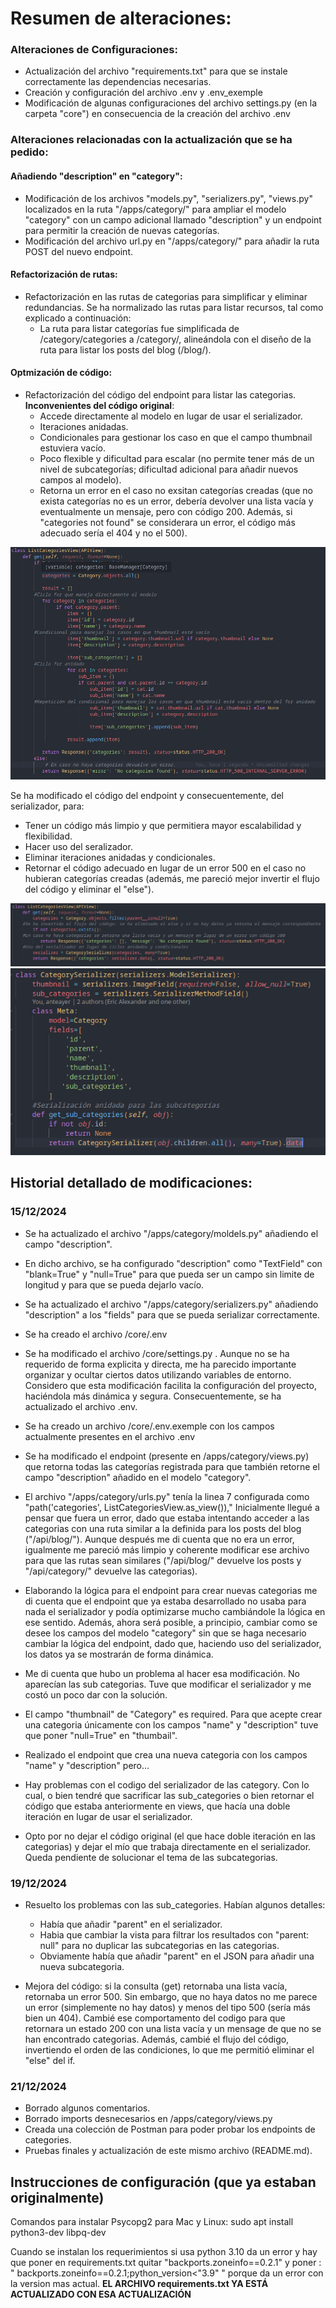 # Resumen de alteraciones:

### Alteraciones de Configuraciones:

- Actualización del archivo "requirements.txt" para que se instale correctamente las dependencias necesarias.
- Creación y configuración del archivo .env y .env_exemple
- Modificación de algunas configuraciones del archivo settings.py (en la carpeta "core") en consecuencia de la creación del archivo .env

### Alteraciones relacionadas con la actualización que se ha pedido:

#### Añadiendo "description" en "category":

- Modificación de los archivos "models.py", "serializers.py", "views.py" localizados en la ruta "/apps/category/" para ampliar el modelo "category" con un campo adicional llamado "description" y un endpoint para permitir la creación de nuevas categorías.
- Modificación del archivo url.py en "/apps/category/" para añadir la ruta POST del nuevo endpoint.

#### Refactorización de rutas:

- Refactorización en las rutas de categorias para simplificar y eliminar redundancias. Se ha normalizado las rutas para listar recursos, tal como explicado a continuación:
  - La ruta para listar categorías fue simplificada de /category/categories a /category/, alineándola con el diseño de la ruta para listar los posts del blog (/blog/).

#### Optmización de código:

- Refactorización del código del endpoint para listar las categorias.
**Inconvenientes del código original**:
  - Accede directamente al modelo en lugar de usar el serializador.
  - Iteraciones anidadas.
  - Condicionales para gestionar los caso en que el campo thumbnail estuviera vacío.
  - Poco flexible y dificultad para escalar (no permite tener más de un nivel de subcategorías; dificultad adicional para añadir nuevos campos al modelo).
  - Retorna un error en el caso no exsitan categorías creadas (que no exista categorías no es un error, debería devolver una lista vacía y eventualmente un mensaje, pero con código 200. Además, si "categories not found" se considerara un error, el código más adecuado sería el 404 y no el 500).

![Print: Código sin optimizar](doc-imgs/endpoint-list-categories-old.png "Print: Código sin optmizar")

Se ha modificado el código del endpoint y consecuentemente, del serializador, para:

- Tener un código más limpio y que permitiera mayor escalabilidad y flexibilidad.
- Hacer uso del seralizador.
- Eliminar iteraciones anidadas y condicionales.
- Retornar el código adecuado en lugar de un error 500 en el caso no hubieran categorías creadas (además, me pareció mejor invertir el flujo del código y eliminar el "else").

![Print: Endpoint optimizado](doc-imgs/optimized-endpoint-list-categories.png "Print: Endpoint optimizado")
![Print: Cambios en el Serializador](doc-imgs/serializer-changed.png "Print: Cambios en el Serializador")

## Historial detallado de modificaciones:

### 15/12/2024

- Se ha actualizado el archivo "/apps/category/moldels.py" añadiendo el campo "description".
- En dicho archivo, se ha configurado "description" como "TextField" con "blank=True" y "null=True" para que pueda ser un campo sin limite de longitud y para que se pueda dejarlo vacío.

- Se ha actualizado el archivo "/apps/category/serializers.py" añadiendo "description" a los "fields" para que se pueda serializar correctamente.

- Se ha creado el archivo /core/.env
- Se ha modificado el archivo /core/settings.py . Aunque no se ha requerido de forma explicita y directa, me ha parecido importante organizar y ocultar ciertos datos utilizando variables de entorno. Considero que esta modificación facilita la configuración del proyecto, haciéndola más dinámica y segura. Consecuentemente, se ha actualizado el archivo .env.

- Se ha creado un archivo /core/.env.exemple con los campos actualmente presentes en el archivo .env

- Se ha modificado el endpoint (presente en /apps/category/views.py) que retorna todas las categorías registrada para que también retorne el campo "description" añadido en el modelo "category".
- El archivo "/apps/category/urls.py" tenía la linea 7 configurada como "path('categories', ListCategoriesView.as_view()),"
  Inicialmente llegué a pensar que fuera un error, dado que estaba intentando acceder a las categorias con una ruta similar a la definida para los posts del blog ("/api/blog/"). Aunque después me di cuenta que no era un error, igualmente me pareció más limpio y coherente modificar ese archivo para que las rutas sean similares ("/api/blog/" devuelve los posts y "/api/category/" devuelve las categorias).

- Elaborando la lógica para el endpoint para crear nuevas categorias me di cuenta que el endpoint que ya estaba desarrollado no usaba para nada el serializador y podía optimizarse mucho cambiándole la lógica en ese sentido.
  Además, ahora será posible, a principio, cambiar como se desee los campos del modelo "category" sin que se haga necesario cambiar la lógica del endpoint, dado que, haciendo uso del serializador, los datos ya se mostrarán de forma dinámica.

- Me di cuenta que hubo un problema al hacer esa modificación. No aparecían las sub categorias. Tuve que modificar el serializador y me costó un poco dar con la solución.

- El campo "thumbnail" de "Category" es required. Para que acepte crear una categoria únicamente con los campos "name" y "description" tuve que poner "null=True" en "thumbail".

- Realizado el endpoint que crea una nueva categoria con los campos "name" y "description" pero...

- Hay problemas con el codigo del serializador de las category. Con lo cual, o bien tendré que sacrificar las sub_categories o bien retornar el código que estaba anteriormente en views, que hacía una doble iteración en lugar de usar el serializador.

- Opto por no dejar el código original (el que hace doble iteración en las categorias) y dejar el mío que trabaja directamente en el serializador. Queda pendiente de solucionar el tema de las subcategorias.

### 19/12/2024

- Resuelto los problemas con las sub_categories. Habían algunos detalles:

  - Había que añadir "parent" en el serializador.
  - Habia que cambiar la vista para filtrar los resultados con "parent: null" para no duplicar las subcategorias en las categorias.
  - Obviamente había que añadir "parent" en el JSON para añadir una nueva subcategoria.

- Mejora del código: si la consulta (get) retornaba una lista vacía, retornaba un error 500. Sin embargo, que no haya datos no me parece un error (simplemente no hay datos) y menos del tipo 500 (sería más bien un 404).
  Cambié ese comportamento del codigo para que retornara un estado 200 con una lista vacía y un mensage de que no se han encontrado categorias.
  Además, cambié el flujo del código, invertiendo el orden de las condiciones, lo que me permitió eliminar el "else" del if.

### 21/12/2024

- Borrado algunos comentarios.
- Borrado imports desnecesarios en /apps/category/views.py
- Creada una colección de Postman para poder probar los endpoints de categories.
- Pruebas finales y actualización de este mismo archivo (README.md).

## Instrucciones de configuración (que ya estaban originalmente)

Comandos para instalar Psycopg2 para Mac y Linux:
sudo apt install python3-dev libpq-dev

Cuando se instalan los requerimientos si usa python 3.10 da un error y hay que poner en requirements.txt quitar "backports.zoneinfo==0.2.1" y poner : " backports.zoneinfo==0.2.1;python_version<"3.9" " porque da un error con la version mas actual. **EL ARCHIVO requirements.txt YA ESTÁ ACTUALIZADO CON ESA ACTUALIZACIÓN**
